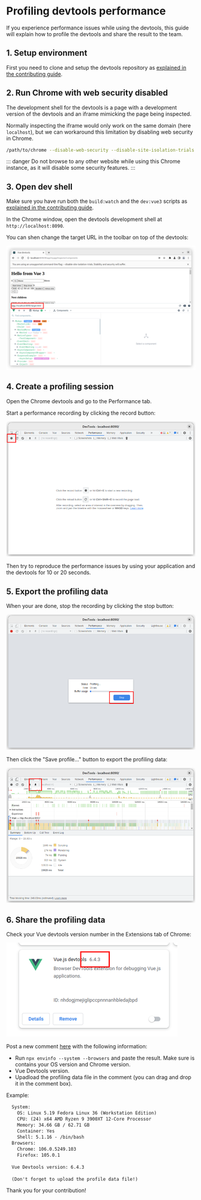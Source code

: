 # Profiling devtools performance

If you experience performance issues while using the devtools, this guide will explain how to profile the devtools and share the result to the team.

## 1. Setup environment

First you need to clone and setup the devtools repository as [explained in the contributing guide](./contributing.md#development).

## 2. Run Chrome with web security disabled

The development shell for the devtools is a page with a development version of the devtools and an iframe mimicking the page being inspected.

Normally inspecting the iframe would only work on the same domain (here `localhost`), but we can workaround this limitation by disabling web security in Chrome.

```bash
/path/to/chrome --disable-web-security --disable-site-isolation-trials --user-data-dir="temp-chrome-data"
```

::: danger
Do not browse to any other website while using this Chrome instance, as it will disable some security features.
:::

## 3. Open dev shell

Make sure you have run both the `build:watch` and the `dev:vue3` scripts as [explained in the contributing guide](./contributing.md#development).

In the Chrome window, open the devtools development shell at `http://localhost:8090`.

You can shen change the target URL in the toolbar on top of the devtools:

![devtools shell screenshot](../assets/dev-shell-url.png)

## 4. Create a profiling session

Open the Chrome devtools and go to the Performance tab.

Start a performance recording by clicking the record button:

![start a profile screenshot](../assets/dev-shell-profile-start.png)

Then try to reproduce the performance issues by using your application and the devtools for 10 or 20 seconds.

## 5. Export the profiling data

When your are done, stop the recording by clicking the stop button:

![stop a profile screenshot](../assets/dev-shell-profile-stop.png)

Then click the "Save profile..." button to export the profiling data:

![export a profile screenshot](../assets/dev-shell-profile-export.png)

## 6. Share the profiling data

Check your Vue devtools version number in the Extensions tab of Chrome:

![devtools version screenshot](../assets/devtools-version.png)

Post a new comment [here](https://github.com/vuejs/devtools/discussions/1968) with the following information:

- Run `npx envinfo --system --browsers` and paste the result. Make sure is contains your OS version and Chrome version.
- Vue Devtools version.
- Upadload the profiling data file in the comment (you can drag and drop it in the comment box).

Example:

```
  System:
    OS: Linux 5.19 Fedora Linux 36 (Workstation Edition)
    CPU: (24) x64 AMD Ryzen 9 3900XT 12-Core Processor
    Memory: 34.66 GB / 62.71 GB
    Container: Yes
    Shell: 5.1.16 - /bin/bash
  Browsers:
    Chrome: 106.0.5249.103
    Firefox: 105.0.1

  Vue Devtools version: 6.4.3

  (Don't forget to upload the profile data file!)
```

Thank you for your contribution!
